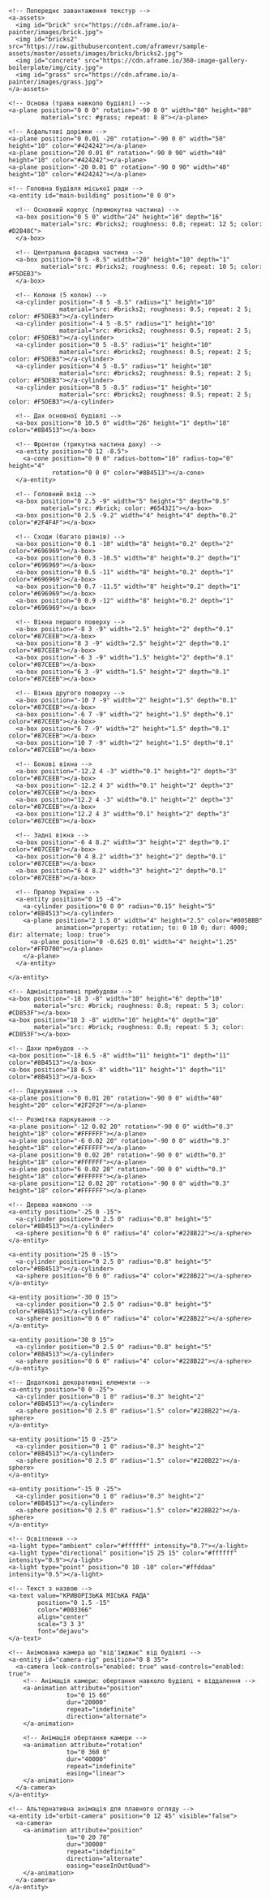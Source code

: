 <!DOCTYPE html>
<html>
<head>
  <meta charset="utf-8">
  <meta name="viewport" content="width=device-width, initial-scale=1.0">
  <title>Криворізька міська рада - VR макет</title>
  <script src="https://aframe.io/releases/1.4.0/aframe.min.js"></script>
</head>
<body>
  <a-scene>
    <!-- Небо з градієнтом -->
    <a-sky color="#87CEEB"></a-sky>
    
    <!-- Попереднє завантаження текстур -->
    <a-assets>
      <img id="brick" src="https://cdn.aframe.io/a-painter/images/brick.jpg">
      <img id="bricks2" src="https://raw.githubusercontent.com/aframevr/sample-assets/master/assets/images/bricks/bricks2.jpg">
      <img id="concrete" src="https://cdn.aframe.io/360-image-gallery-boilerplate/img/city.jpg">
      <img id="grass" src="https://cdn.aframe.io/a-painter/images/grass.jpg">
    </a-assets>
    
    <!-- Основа (трава навколо будівлі) -->
    <a-plane position="0 0 0" rotation="-90 0 0" width="80" height="80" 
             material="src: #grass; repeat: 8 8"></a-plane>
    
    <!-- Асфальтові доріжки -->
    <a-plane position="0 0.01 -20" rotation="-90 0 0" width="50" height="10" color="#424242"></a-plane>
    <a-plane position="20 0.01 0" rotation="-90 0 90" width="40" height="10" color="#424242"></a-plane>
    <a-plane position="-20 0.01 0" rotation="-90 0 90" width="40" height="10" color="#424242"></a-plane>
    
    <!-- Головна будівля міської ради -->
    <a-entity id="main-building" position="0 0 0">
      
      <!-- Основний корпус (прямокутна частина) -->
      <a-box position="0 5 0" width="24" height="10" depth="16" 
             material="src: #bricks2; roughness: 0.8; repeat: 12 5; color: #D2B48C">
      </a-box>
      
      <!-- Центральна фасадна частина -->
      <a-box position="0 5 -8.5" width="20" height="10" depth="1" 
             material="src: #bricks2; roughness: 0.6; repeat: 10 5; color: #F5DEB3">
      </a-box>
      
      <!-- Колони (5 колон) -->
      <a-cylinder position="-8 5 -8.5" radius="1" height="10" 
                  material="src: #bricks2; roughness: 0.5; repeat: 2 5; color: #F5DEB3"></a-cylinder>
      <a-cylinder position="-4 5 -8.5" radius="1" height="10" 
                  material="src: #bricks2; roughness: 0.5; repeat: 2 5; color: #F5DEB3"></a-cylinder>
      <a-cylinder position="0 5 -8.5" radius="1" height="10" 
                  material="src: #bricks2; roughness: 0.5; repeat: 2 5; color: #F5DEB3"></a-cylinder>
      <a-cylinder position="4 5 -8.5" radius="1" height="10" 
                  material="src: #bricks2; roughness: 0.5; repeat: 2 5; color: #F5DEB3"></a-cylinder>
      <a-cylinder position="8 5 -8.5" radius="1" height="10" 
                  material="src: #bricks2; roughness: 0.5; repeat: 2 5; color: #F5DEB3"></a-cylinder>
      
      <!-- Дах основної будівлі -->
      <a-box position="0 10.5 0" width="26" height="1" depth="18" color="#8B4513"></a-box>
      
      <!-- Фронтон (трикутна частина даху) -->
      <a-entity position="0 12 -8.5">
        <a-cone position="0 0 0" radius-bottom="10" radius-top="0" height="4" 
                rotation="0 0 0" color="#8B4513"></a-cone>
      </a-entity>
      
      <!-- Головний вхід -->
      <a-box position="0 2.5 -9" width="5" height="5" depth="0.5" 
             material="src: #brick; color: #654321"></a-box>
      <a-box position="0 2.5 -9.2" width="4" height="4" depth="0.2" color="#2F4F4F"></a-box>
      
      <!-- Сходи (багато рівнів) -->
      <a-box position="0 0.1 -10" width="8" height="0.2" depth="2" color="#696969"></a-box>
      <a-box position="0 0.3 -10.5" width="8" height="0.2" depth="1" color="#696969"></a-box>
      <a-box position="0 0.5 -11" width="8" height="0.2" depth="1" color="#696969"></a-box>
      <a-box position="0 0.7 -11.5" width="8" height="0.2" depth="1" color="#696969"></a-box>
      <a-box position="0 0.9 -12" width="8" height="0.2" depth="1" color="#696969"></a-box>
      
      <!-- Вікна першого поверху -->
      <a-box position="-8 3 -9" width="2.5" height="2" depth="0.1" color="#87CEEB"></a-box>
      <a-box position="8 3 -9" width="2.5" height="2" depth="0.1" color="#87CEEB"></a-box>
      <a-box position="-6 3 -9" width="1.5" height="2" depth="0.1" color="#87CEEB"></a-box>
      <a-box position="6 3 -9" width="1.5" height="2" depth="0.1" color="#87CEEB"></a-box>
      
      <!-- Вікна другого поверху -->
      <a-box position="-10 7 -9" width="2" height="1.5" depth="0.1" color="#87CEEB"></a-box>
      <a-box position="-6 7 -9" width="2" height="1.5" depth="0.1" color="#87CEEB"></a-box>
      <a-box position="6 7 -9" width="2" height="1.5" depth="0.1" color="#87CEEB"></a-box>
      <a-box position="10 7 -9" width="2" height="1.5" depth="0.1" color="#87CEEB"></a-box>
      
      <!-- Бокові вікна -->
      <a-box position="-12.2 4 -3" width="0.1" height="2" depth="3" color="#87CEEB"></a-box>
      <a-box position="-12.2 4 3" width="0.1" height="2" depth="3" color="#87CEEB"></a-box>
      <a-box position="12.2 4 -3" width="0.1" height="2" depth="3" color="#87CEEB"></a-box>
      <a-box position="12.2 4 3" width="0.1" height="2" depth="3" color="#87CEEB"></a-box>
      
      <!-- Задні вікна -->
      <a-box position="-6 4 8.2" width="3" height="2" depth="0.1" color="#87CEEB"></a-box>
      <a-box position="0 4 8.2" width="3" height="2" depth="0.1" color="#87CEEB"></a-box>
      <a-box position="6 4 8.2" width="3" height="2" depth="0.1" color="#87CEEB"></a-box>
      
      <!-- Прапор України -->
      <a-entity position="0 15 -4">
        <a-cylinder position="0 0 0" radius="0.15" height="5" color="#8B4513"></a-cylinder>
        <a-plane position="2 1.5 0" width="4" height="2.5" color="#005BBB" 
                 animation="property: rotation; to: 0 10 0; dur: 4000; dir: alternate; loop: true">
          <a-plane position="0 -0.625 0.01" width="4" height="1.25" color="#FFD700"></a-plane>
        </a-plane>
      </a-entity>
      
    </a-entity>
    
    <!-- Адміністративні прибудови -->
    <a-box position="-18 3 -8" width="10" height="6" depth="10" 
           material="src: #brick; roughness: 0.8; repeat: 5 3; color: #CD853F"></a-box>
    <a-box position="18 3 -8" width="10" height="6" depth="10" 
           material="src: #brick; roughness: 0.8; repeat: 5 3; color: #CD853F"></a-box>
    
    <!-- Дахи прибудов -->
    <a-box position="-18 6.5 -8" width="11" height="1" depth="11" color="#8B4513"></a-box>
    <a-box position="18 6.5 -8" width="11" height="1" depth="11" color="#8B4513"></a-box>
    
    <!-- Паркування -->
    <a-plane position="0 0.01 20" rotation="-90 0 0" width="40" height="20" color="#2F2F2F"></a-plane>
    
    <!-- Розмітка паркування -->
    <a-plane position="-12 0.02 20" rotation="-90 0 0" width="0.3" height="18" color="#FFFFFF"></a-plane>
    <a-plane position="-6 0.02 20" rotation="-90 0 0" width="0.3" height="18" color="#FFFFFF"></a-plane>
    <a-plane position="0 0.02 20" rotation="-90 0 0" width="0.3" height="18" color="#FFFFFF"></a-plane>
    <a-plane position="6 0.02 20" rotation="-90 0 0" width="0.3" height="18" color="#FFFFFF"></a-plane>
    <a-plane position="12 0.02 20" rotation="-90 0 0" width="0.3" height="18" color="#FFFFFF"></a-plane>
    
    <!-- Дерева навколо -->
    <a-entity position="-25 0 -15">
      <a-cylinder position="0 2.5 0" radius="0.8" height="5" color="#8B4513"></a-cylinder>
      <a-sphere position="0 6 0" radius="4" color="#228B22"></a-sphere>
    </a-entity>
    
    <a-entity position="25 0 -15">
      <a-cylinder position="0 2.5 0" radius="0.8" height="5" color="#8B4513"></a-cylinder>
      <a-sphere position="0 6 0" radius="4" color="#228B22"></a-sphere>
    </a-entity>
    
    <a-entity position="-30 0 15">
      <a-cylinder position="0 2.5 0" radius="0.8" height="5" color="#8B4513"></a-cylinder>
      <a-sphere position="0 6 0" radius="4" color="#228B22"></a-sphere>
    </a-entity>
    
    <a-entity position="30 0 15">
      <a-cylinder position="0 2.5 0" radius="0.8" height="5" color="#8B4513"></a-cylinder>
      <a-sphere position="0 6 0" radius="4" color="#228B22"></a-sphere>
    </a-entity>
    
    <!-- Додаткові декоративні елементи -->
    <a-entity position="0 0 -25">
      <a-cylinder position="0 1 0" radius="0.3" height="2" color="#8B4513"></a-cylinder>
      <a-sphere position="0 2.5 0" radius="1.5" color="#228B22"></a-sphere>
    </a-entity>
    
    <a-entity position="15 0 -25">
      <a-cylinder position="0 1 0" radius="0.3" height="2" color="#8B4513"></a-cylinder>
      <a-sphere position="0 2.5 0" radius="1.5" color="#228B22"></a-sphere>
    </a-entity>
    
    <a-entity position="-15 0 -25">
      <a-cylinder position="0 1 0" radius="0.3" height="2" color="#8B4513"></a-cylinder>
      <a-sphere position="0 2.5 0" radius="1.5" color="#228B22"></a-sphere>
    </a-entity>
    
    <!-- Освітлення -->
    <a-light type="ambient" color="#ffffff" intensity="0.7"></a-light>
    <a-light type="directional" position="15 25 15" color="#ffffff" intensity="0.9"></a-light>
    <a-light type="point" position="0 10 -10" color="#ffddaa" intensity="0.5"></a-light>
    
    <!-- Текст з назвою -->
    <a-text value="КРИВОРІЗЬКА МІСЬКА РАДА" 
            position="0 1.5 -15" 
            color="#003366" 
            align="center" 
            scale="3 3 3"
            font="dejavu">
    </a-text>
    
    <!-- Анімована камера що "від'їжджає" від будівлі -->
    <a-entity id="camera-rig" position="0 8 35">
      <a-camera look-controls="enabled: true" wasd-controls="enabled: true">
        <!-- Анімація камери: обертання навколо будівлі + віддалення -->
        <a-animation attribute="position" 
                    to="0 15 60" 
                    dur="20000" 
                    repeat="indefinite"
                    direction="alternate">
        </a-animation>
        
        <!-- Анімація обертання камери -->
        <a-animation attribute="rotation" 
                    to="0 360 0" 
                    dur="40000" 
                    repeat="indefinite"
                    easing="linear">
        </a-animation>
      </a-camera>
    </a-entity>
    
    <!-- Альтернативна анімація для плавного огляду -->
    <a-entity id="orbit-camera" position="0 12 45" visible="false">
      <a-camera>
        <a-animation attribute="position" 
                    to="0 20 70" 
                    dur="30000" 
                    repeat="indefinite"
                    direction="alternate"
                    easing="easeInOutQuad">
        </a-animation>
      </a-camera>
    </a-entity>
    
  </a-scene>

  <script>
    // Додаткова логіка для перемикання між камерами
    document.addEventListener('keydown', function(event) {
      const mainCamera = document.querySelector('#camera-rig');
      const orbitCamera = document.querySelector('#orbit-camera');
      
      if (event.key === '1') {
        mainCamera.setAttribute('visible', true);
        orbitCamera.setAttribute('visible', false);
      } else if (event.key === '2') {
        mainCamera.setAttribute('visible', false);
        orbitCamera.setAttribute('visible', true);
      }
    });
  </script>
</body>
</html>
